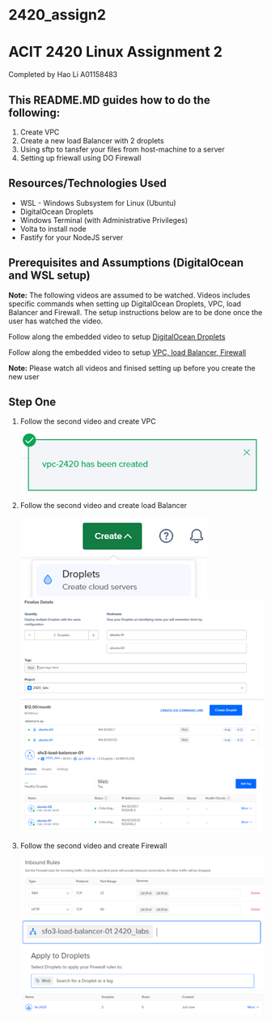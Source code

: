 # 2420_assign2
# ACIT 2420 Linux Assignment 2

Completed by Hao Li A01158483

## This README.MD guides how to do the following:

1. Create VPC
2. Create a new load Balancer with 2 droplets
3. Using sftp to tansfer your files from host-machine to a server
4. Setting up friewall using DO Firewall

## Resources/Technologies Used

- WSL - Windows Subsystem for Linux (Ubuntu)
- DigitalOcean Droplets
- Windows Terminal (with Administrative Privileges)
- Volta to install node
- Fastify for your NodeJS server

## Prerequisites and Assumptions (DigitalOcean and WSL setup)

**Note:** The following videos are assumed to be watched. Videos includes specific commands when setting up DigitalOcean Droplets, VPC, load Balancer and Firewall. The setup instructions below are to be done once the user has watched the video.

Follow along the embedded video to setup [DigitalOcean Droplets](https://vimeo.com/758870226/f75da348fc?embedded=true&source=video_title&owner=17609105)

Follow along the embedded video to setup [VPC, load Balancer, Firewall](https://vimeo.com/775412708/4a219b37e7)

**Note:**
Please watch all videos and finised setting up before you create the new user

## Step One

1. Follow the second video and create VPC

   ![](images/VPC.png)

2. Follow the second video and create load Balancer

   ![](images/Create-droplets.png)
   ![](images/vpc-droplets.png)
   ![](images/vpc-done.png)
   ![](images/load-balancer.png)

3. Follow the second video and create Firewall

   ![](images/firewall1.png)
   ![](images/firewall2.png)
   ![](images/firewall3.png)
   ![](images/firewall4.png)
